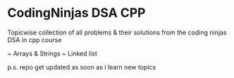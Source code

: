 # CodingNinjas DSA CPP
Topicwise collection of all problems & their solutions from the coding ninjas DSA in cpp course

  ~ Arrays & Strings
  ~ Linked list
  
  
  p.s. repo get updated as soon as i learn new topics
